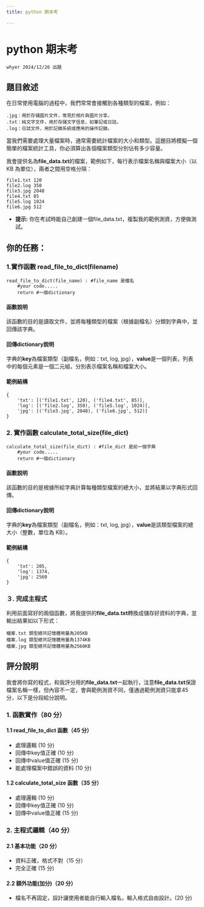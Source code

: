 ```yaml
---
title: python 期末考

---
```


# python 期末考
    whyer 2024/12/26 出題

## 題目敘述

在日常使用電腦的過程中，我們常常會接觸到各種類型的檔案，例如： 
    
	.jpg：用於存儲圖片文件，常見於相片與圖片分享。
	.txt：純文字文件，用於存儲文字信息，如筆記或日誌。
	.log：日誌文件，用於記錄系統或應用的操作記錄。

當我們需要處理大量檔案時，通常需要統計檔案的大小和類型。這題目將模擬一個簡單的檔案統計工具，你必須算出各個檔案類型分別佔有多少容量。

我會提供名為**file_data.txt**的檔案，範例如下，每行表示檔案名稱與檔案大小（以 KB 為單位），兩者之間用空格分隔：
    
    file1.txt 120
    file2.log 350
    file3.jpg 2048
    file4.txt 85
    file5.log 1024
    file6.jpg 512
    
- **提示:** 你在考試時能自己創建一個file_data.txt，複製我的範例測資，方便做測試。

## 你的任務：
### 1.實作函數 read_file_to_dict(filename)
    
```python=
read_file_to_dict(file_name) : #file_name 是檔名
    #your code.....
    return #一個dictionary
```
#### 函數說明
該函數的目的是讀取文件，並將每種類型的檔案（根據副檔名）分類到字典中，並回傳該字典。
#### 回傳dictionary說明
字典的**key**為檔案類型（副檔名，例如：txt, log, jpg），**value**是一個列表，列表中的每個元素是一個二元組，分別表示檔案名稱和檔案大小。
#### 範例結構
```python=
{
    'txt': [('file1.txt', 120), ('file4.txt', 85)],
    'log': [('file2.log', 350), ('file5.log', 1024)],
    'jpg': [('file3.jpg', 2048), ('file6.jpg', 512)]
}
```
### 2. 實作函數 calculate_total_size(file_dict)
```python=
calculate_total_size(file_dict) : #file_dict 是前一個字典
    #your code.....
    return #一個dictionary
```

#### 函數說明
該函數的目的是根據所給字典計算每種類型檔案的總大小，並將結果以字典形式回傳。
#### 回傳dictionary說明
字典的**key**為檔案類型（副檔名，例如：txt, log, jpg），**value**是該類型檔案的總大小（整數，單位為 KB）。

#### 範例結構
```python=
{
    'txt': 205,
    'log': 1374,
    'jpg': 2560
}
```

### ３. 完成主程式
利用前面寫好的兩個函數，將我提供的**file_data.txt**轉換成儲存好資料的字典，並輸出結果如以下形式：

    檔案.txt 類型總共記憶體用量為205KB
    檔案.log 類型總共記憶體用量為1374KB
    檔案.jpg 類型總共記憶體用量為2560KB
    
## 評分說明
我會將你寫的程式，和我評分用的**file_data.txt**一起執行，注意**file_data.txt**保證檔案名稱一樣，但內容不一定，會與範例測資不同，僅通過範例測資只能拿45分，以下是分段給分說明。

### 1. 函數實作（80 分）

#### 1.1 read_file_to_dict 函數（45 分）
- 處理邏輯 (10 分)
- 回傳中key值正確 (10 分)
- 回傳中value值正確 (15 分)
- 能處理檔案中錯誤的資料 (10 分)
#### 1.2 calculate_total_size 函數（35 分）
- 處理邏輯 (10 分)
- 回傳中key值正確 (10 分)
- 回傳中value值正確 (15 分)

### 2. 主程式邏輯（40 分）

#### 2.1 基本功能（20 分）
- 資料正確，格式不對（15 分）
- 完全正確 (15 分)
 #### 2.2 額外功能(加分)（20 分）
- 檔名不再固定，設計讓使用者能自行輸入檔名，輸入格式自由設計。(20 分)
    
    
    



